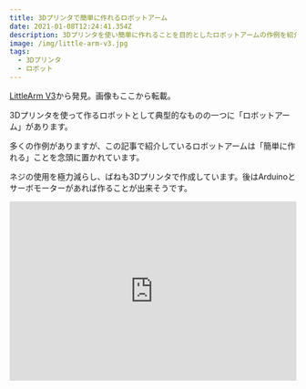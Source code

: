 ```yaml
---
title: 3Dプリンタで簡単に作れるロボットアーム
date: 2021-01-08T12:24:41.354Z
description: 3Dプリンタを使い簡単に作れることを目的としたロボットアームの作例を紹介します。
image: /img/little-arm-v3.jpg
tags:
  - 3Dプリンタ
  - ロボット
---
```

[LittleArm V3](https://hackaday.io/project/169809-littlearm-v3)から発見。画像もここから転載。

3Dプリンタを使って作るロボットとして典型的なものの一つに「ロボットアーム」があります。

多くの作例がありますが、この記事で紹介しているロボットアームは「簡単に作れる」ことを念頭に置かれています。

ネジの使用を極力減らし、ばねも3Dプリンタで作成しています。後はArduinoとサーボモーターがあれば作ることが出来そうです。

<iframe width="100%" height="315" src="https://www.youtube.com/embed/aaUhrPBOWc4" frameborder="0" allow="accelerometer; autoplay; clipboard-write; encrypted-media; gyroscope; picture-in-picture" allowfullscreen></iframe>
